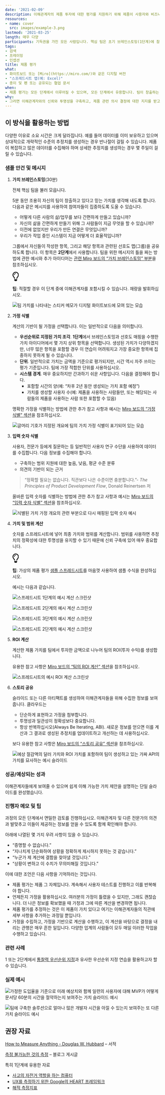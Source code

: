```yaml
---
date: '2021-02-09'
description: 이해관계자의 제품 투자에 대한 평가를 지원하기 위해 제품이 사용자와 비즈니스에 제공하는 가치를 수량화합니다.
resources:
- name: cover
  src: images/example-3.png
lastmod: '2021-03-25'
length: 매우 다양
participants: 기득권을 가진 모든 사람입니다. 핵심 팀은 초기 브레인스토밍(1단계)에 참여해야 하며, 예측이 구체화될 때에는 직접적인 이해관계자가 동반해야 합니다(2~5단계).
tags:
- 검색
- 프레이밍
- 인셉션
title: 제품 평가
what:
- 화이트보드 또는 [Miro](https://miro.com/)와 같은 디지털 버전
- "스프레드시트 앱(예: Excel)"
- 종이 및 펜 또는 공유되는 협업 문서
when:
- 제품 평가는 모든 단계에서 이루어질 수 있으며, 모든 단계에서 유용합니다. 팀이 창출하는 가치에 대한 명확한 설명이 부족할 때 언제든지 제품을 평가하는 것이 가장 중요하며, 이해관계자는 직원 배치나 제품 관련 의사 결정에 대해 더 잘 알고 있어야 합니다.
why:
- 그러면 이해관계자와의 신뢰와 투명성을 구축하고, 제품 관련 의사 결정에 대한 지지를 받고, 팀 작업의 중요성을 알릴 수 있습니다.
---
```


<h2 id="how-to-use-this-method">이 방식을 활용하는
방법</h2>

<p>다양한 이유로 소요 시간은 크게 달라집니다. 예를 들어 데이터를 이미 보유하고 있으며 상대적으로 개략적인
수준의 추정치를 생성하는 경우 반나절이 걸릴 수 있습니다. 제품이 복잡하고 많은 데이터를 수집해야 하며 상세한 추정치를
생성하는 경우 몇 주일이 걸릴 수 있습니다.</p>

<div class="bg-gray-dark p-lg-5 p-3 mb-4"><div
class="col-lg-9"><h3
id="sample-agenda--prompts">샘플 안건 및 메시지</h3>

<ol>

<li>

<p><strong>가치 브레인스토밍</strong>(30분)</p>

<p>전체 핵심 팀을 불러 모읍니다.</p>

<p>5분 동안 조용히 자신의 팀이 창출하고 있다고 믿는 가치를 생각해 내도록 합니다. 다음과 같은 메시지를
사용하여 참여자들이 집중하도록 도울 수 있습니다.</p>

<ul>

<li>어떻게 다른 사람의 삶/업무를 보다 간편하게 만들고 있습니까?</li>

<li>자신의 삶을 간편하게 만들기 위해 그 사람들이 지금 무엇을 할 수 있습니까?</li>

<li>이전에 없었지만 우리가 만든 연결은 무엇입니까?</li>

<li>우리가 작업 중인 시스템이 지금 어떻게 더 효율적입니까?</li>

</ul>

<p>그룹에서 자신들이 작성한 항목, 그리고 해당 항목과 관련된 선호도 맵(그룹)을 공유하도록 합니다. 이 항목은
<strong>2단계</strong>에서 사용합니다. 팀을 위한 메시지의 틀을 짜는 방법에 관한 예시와
추가 아이디어는 <a
href="https://miro.com/app/board/o9J_lNuKt0U=/?moveToWidget=3074457356234182070&amp;cot=14"
target="_blank" rel="nofollow">관련 Miro 보드의 “가치
브레인스토밍” 부분</a>을 참조하십시오.</p>

<div class="callout td-box--gray-darkest p-3 my-5
border-bottom border-right border-left border-top row"><div
class="col-1 row align-items-center
justify-content-center"><svg height="30"
aria-hidden="true" focusable="false"
data-prefix="far" data-icon="lightbulb"
role="img" xmlns="http://www.w3.org/2000/svg"
viewBox="0 0 352 512" class="svg-inline--fa
fa-lightbulb"><path fill="currentColor"
d="M176 80c-52.94 0-96 43.06-96 96 0 8.84 7.16 16 16 16s16-7.16
16-16c0-35.3 28.72-64 64-64 8.84 0 16-7.16 16-16s-7.16-16-16-16zM96.06
459.17c0 3.15.93 6.22 2.68 8.84l24.51 36.84c2.97 4.46 7.97 7.14 13.32
7.14h78.85c5.36 0 10.36-2.68 13.32-7.14l24.51-36.84c1.74-2.62 2.67-5.7
2.68-8.84l.05-43.18H96.02l.04 43.18zM176 0C73.72 0 0 82.97 0 176c0
44.37 16.45 84.85 43.56 115.78 16.64 18.99 42.74 58.8 52.42
92.16v.06h48v-.12c-.01-4.77-.72-9.51-2.15-14.07-5.59-17.81-22.82-64.77-62.17-109.67-20.54-23.43-31.52-53.15-31.61-84.14-.2-73.64
59.67-128 127.95-128 70.58 0 128 57.42 128 128 0 30.97-11.24
60.85-31.65 84.14-39.11 44.61-56.42 91.47-62.1 109.46a47.507 47.507 0
0 0-2.22 14.3v.1h48v-.05c9.68-33.37 35.78-73.18 52.42-92.16C335.55
260.85 352 220.37 352 176 352 78.8 273.2 0 176 0z"
class=""></path></svg></div><div
class="col-11"><p><strong>팁</strong>:
적절할 경우 이 단계 중에 이해관계자를 포함시킬 수 있습니다. 재량을
발휘하십시오.</p></div></div>

<p><img
src="https://tanzu.vmware.com/developer/practices/product-valuation/images/step-1.png"
alt="팀 가치를 나타내는 스티커 메모가 디지털 화이트보드에 모여 있는 모습" 
/></p>

</li>

<li>

<p><strong>가정 식별</strong></p>

<p>계산의 기반이 될 가정을 선택합니다. 이는 일반적으로 다음을 의미합니다.</p>

<ul>

<li><strong>우선순위로 지정된 가치 조각</strong>.
<strong>1단계</strong>에서 브레인스토밍과 선호도 매핑을 수행한 가치 아이디어에서 몇 가지
상위 항목을 선택합니다. 생성된 가치가 다양하겠지만, 너무 많은 항목을 포함할 경우 이 연습이 어려워지고 가장 중요한 항목에
집중하지 못하게 될 수 있습니다.</li>

<li><strong>단위</strong>. 일반적으로 가치는 금액을 기준으로 평가되지만,
시간 역시 자주 쓰이는 평가 기준입니다. 팀에 가장 적합한 단위를 사용하십시오.</li>

<li><strong>시스템 경계</strong>. 매우 중요하지만 간과하기 쉬운 사항입니다.
다음을 결정해야 합니다.

<ul>

<li>포함할 시간의 양(예: “차후 2년 동안 생성되는 가치 포함 예정”)</li>

<li>가치를 생성할 사용자 수(예: 제품을 사용하는 사람들만, 또는 해당되는 사람들의 제품을 사용하는 사람 또한
포함할 수 있음)</li>

</ul>

</li>

</ul>

<p>명확한 가정을 식별하는 방법에 관한 추가 참고 사항과 예시는 <a
href="https://miro.com/app/board/o9J_lNuKt0U=/?moveToWidget=3074457356234182071&amp;cot=14"
target="_blank" rel="nofollow">Miro 보드의 “가정 식별”
섹션</a>을 참조하십시오.</p>

<p><img
src="https://tanzu.vmware.com/developer/practices/product-valuation/images/step-2.png"
alt="글머리 기호가 지정된 개요에 팀의 가치 가정 식별이 표기되어 있는 모습" 
/></p>

</li>

<li>

<p><strong>입력 숫자 식별</strong></p>

<p>사용자, 전문가 등에게 질문하는 등 일반적인 사용자 연구 수단을 사용하여 데이터를 수집합니다. 다음 정보를
수집해야 합니다.</p>

<ul>

<li>구축하는 범위 지원에 대한 높음, 낮음, 평균 수준 분류</li>

<li>의견의 기반이 되는 근거</li>

</ul>

<blockquote>

<p>“정확할 필요는 없습니다. 직관보다 나은 수준이면 충분합니다.”- <em>The Principles
of Product Development Flow</em>, Donald Reinertsen 저</p>

</blockquote>

<p>올바른 입력 숫자를 식별하는 방법에 관한 추가 참고 사항과 예시는 <a
href="https://miro.com/app/board/o9J_lNuKt0U=/?moveToWidget=3074457356234182072&amp;cot=14"
target="_blank" rel="nofollow">Miro 보드의 “입력 숫자
식별” 섹션</a>을 참조하십시오.</p>

<p><img
src="https://tanzu.vmware.com/developer/practices/product-valuation/images/step-3.png"
alt="식별된 가치 가정 개요의 관련 부분으로 다시 매핑된 입력 숫자 예시"  /></p>

</li>

<li>

<p><strong>가치 및 범위 계산</strong></p>

<p>숫자를 스프레드시트에 넣어 최종 가치와 범위를 계산합니다. 범위를 사용하면 추정치의 정확성에 대한 투명성을
유지할 수 있기 때문에 신뢰 구축에 있어 매우 중요합니다.</p>

<div class="callout td-box--gray-darkest p-3 my-5
border-bottom border-right border-left border-top row"><div
class="col-1 row align-items-center
justify-content-center"><svg height="30"
aria-hidden="true" focusable="false"
data-prefix="far" data-icon="lightbulb"
role="img" xmlns="http://www.w3.org/2000/svg"
viewBox="0 0 352 512" class="svg-inline--fa
fa-lightbulb"><path fill="currentColor"
d="M176 80c-52.94 0-96 43.06-96 96 0 8.84 7.16 16 16 16s16-7.16
16-16c0-35.3 28.72-64 64-64 8.84 0 16-7.16 16-16s-7.16-16-16-16zM96.06
459.17c0 3.15.93 6.22 2.68 8.84l24.51 36.84c2.97 4.46 7.97 7.14 13.32
7.14h78.85c5.36 0 10.36-2.68 13.32-7.14l24.51-36.84c1.74-2.62 2.67-5.7
2.68-8.84l.05-43.18H96.02l.04 43.18zM176 0C73.72 0 0 82.97 0 176c0
44.37 16.45 84.85 43.56 115.78 16.64 18.99 42.74 58.8 52.42
92.16v.06h48v-.12c-.01-4.77-.72-9.51-2.15-14.07-5.59-17.81-22.82-64.77-62.17-109.67-20.54-23.43-31.52-53.15-31.61-84.14-.2-73.64
59.67-128 127.95-128 70.58 0 128 57.42 128 128 0 30.97-11.24
60.85-31.65 84.14-39.11 44.61-56.42 91.47-62.1 109.46a47.507 47.507 0
0 0-2.22 14.3v.1h48v-.05c9.68-33.37 35.78-73.18 52.42-92.16C335.55
260.85 352 220.37 352 176 352 78.8 273.2 0 176 0z"
class=""></path></svg></div><div
class="col-11"><p><strong>팁</strong>:
가상의 제품 평가 <a
href="https://tanzu.vmware.com/developer/files/PM-onomics-Examples.xlsx">샘플
스프레드시트</a>를 마음껏 사용하여 샘플 수식을
완성하십시오.</p></div></div>

<p>예시는 다음과 같습니다.</p>

<p><img
src="https://tanzu.vmware.com/developer/practices/product-valuation/images/api1.png"
alt="스프레드시트 1단계의 예시 계산 스크린샷"  /></p>

<p><img
src="https://tanzu.vmware.com/developer/practices/product-valuation/images/api2.png"
alt="스프레드시트 2단계의 예시 계산 스크린샷"  /></p>

<p><img
src="https://tanzu.vmware.com/developer/practices/product-valuation/images/api3.png"
alt="스프레드시트 3단계의 예시 계산 스크린샷"  /></p>

<p><img
src="https://tanzu.vmware.com/developer/practices/product-valuation/images/step-4.png"
alt="스프레드시트 2단계의 예시 계산 스크린샷"  /></p>

</li>

<li>

<p><strong>ROI 계산</strong></p>

<p>계산한 제품 가치를 팀에서 투자한 금액으로 나누어 팀의 ROI(투자 수익)를 생성합니다.</p>

<p>유용한 참고 사항은 <a
href="https://miro.com/app/board/o9J_lNuKt0U=/?moveToWidget=3074457356234182074&amp;cot=14"
target="_blank" rel="nofollow">Miro 보드의 “팀의 ROI
계산” 섹션</a>을 참조하십시오.</p>

<p><img
src="https://tanzu.vmware.com/developer/practices/product-valuation/images/step-5.png"
alt="스프레드시트의 예시 ROI 계산 스크린샷"  /></p>

</li>

<li>

<p><strong>스토리 공유</strong></p>

<p>슬라이드 또는 다른 아티팩트를 생성하여 이해관계자들을 위해 수집한 정보를 보여줍니다.
클라우드는</p>

<ul>

<li>단순하게 표현하고 가정을 첨부합니다.</li>

<li>투명성과 일관성이 정확성보다 중요합니다.</li>

<li>항상 반복하십시오(Always Be Iterating, ABI). 새로운 정보를 얻으면 이를 계산과 그
결과로 생성된 추정치를 업데이트하고 개선하는 데 사용하십시오.</li>

</ul>

<p>보다 유용한 참고 사항은 <a
href="https://miro.com/app/board/o9J_lNuKt0U=/?moveToWidget=3074457356234182075&amp;cot=14"
target="_blank" rel="nofollow">Miro 보드의 “스토리
공유” 섹션</a>을 참조하십시오.</p>

<p><img
src="https://tanzu.vmware.com/developer/practices/product-valuation/images/step-6.png"
alt="예상 절감액의 달러 가치와 ROI 가치를 포함하여 팀이 생성하고 있는 가짜 API의 가치를 묘사하는 예시
슬라이드"  /></p>

</li>

</ol>

</div></div>

<div class="bg-gray-dark p-lg-5 p-3 mb-4"><div
class="col-lg-9"><h3
id="successexpected-outcomes">성공/예상되는 성과</h3>

<p>이해관계자들에게 보여줄 수 있으며 쉽게 이해 가능한 가치 제안을 설명하는 단일 슬라이드를
완성했습니다.</div></div>

<div class="bg-gray-dark p-lg-5 p-3 mb-4"><div
class="col-lg-9"><h3
id="facilitator-notes--tips">진행자 메모 및 팁</h3>

<p>과정의 모든 단계에서 면밀한 검토를 진행하십시오. 이해관계자 및 다른 전문가의 의견과 발맞추고 이들이 제공하는
정보를 얻을 수 있도록 함께 확인해야 합니다.</p>

<p>아래에 나열된 몇 가지 우려 사항이 있을 수 있습니다.</p>

<ul>

<li>“증명할 수 없습니다.”</li>

<li>“지나치게 단순화하여 상황을 정확하게 제시하지 못하는 것 같습니다.”</li>

<li>“누군가 제 계산에 결함을 찾아낼 것입니다.”</li>

<li>“상황이 변하고 이 수치가 무의미해질 것입니다.”</li>

</ul>

<p>이에 대한 조언은 다음 사항을 기억하라는 것입니다.</p>

<ul>

<li>제품 평가는 제품 그 자체입니다. 계속해서 사용자 테스트를 진행하고 이를 반복해야
합니다.</li>

<li>언제든지 가정을 활용하십시오. 여러분의 가정이 틀렸을 수 있지만, 그래도 괜찮습니다. 더 나은 정보를
확보했을 때 가정과 그에 따른 계산을 변경하면 됩니다.</li>

<li>제품 평가를 추정하는 것은 이 제품이 가치 있다고 여기는 이해관계자들의 직관에 세부 사항을 추가하는 과정일
뿐입니다.</li>

<li>가정을 수립하고, 가정을 기반으로 계산을 수행하고, 이 계산을 바탕으로 결정을 내리는 관행은 매우 흔한
일입니다. 다양한 업계의 사람들이 모두 매일 이러한 작업을 수행하고 있습니다.</li>

</ul>

</div></div>

<div class="bg-gray-dark p-lg-5 p-3 mb-4"><div
class="col-lg-9"><h3
id="related-practices">관련 사례</h3>

<p>1 또는 2단계에서 <a
href="https://tanzu.vmware.com/developer/practices/insight-prioritization">통찰력
우선순위 지정</a>과 유사한 우선순위 지정 연습을 활용하고자 할 수
있습니다.</div></div>

<div class="bg-gray-dark p-lg-5 p-3 mb-4"><div
class="col-lg-9"><h3
id="real-world-examples">실제 예시</h3>

<p><img
src="https://tanzu.vmware.com/developer/practices/product-valuation/images/example-1.png"
alt="가정한 도입율을 기준으로 미래 예상치와 함께 일련의 사용자에 대해 MVP가 어떻게 문서당 60분의 시간을
절약하는지 보여주는 가치 슬라이드 예시"  /></p>

<p><img
src="https://tanzu.vmware.com/developer/practices/product-valuation/images/example-2.png"
alt="팀에 구축한 솔루션으로 얼마나 많은 개발자 시간을 아낄 수 있는지 보여주는 또 다른 가치 슬라이드
예시"  /></p>

</div></div>

<div class="bg-gray-dark p-lg-5 p-3 mb-4"><div
class="col-lg-9"><h2
id="recommended-reading">권장 자료</h2>

<p><a href="https://www.howtomeasureanything.com/"
target="_blank" rel="nofollow">How to Measure
Anything - Douglas W. Hubbard</a> &ndash; 서적</p>

<p><a
href="https://tanzu.vmware.com/developer/blog/measuring-the-immeasurable">측정
불가능한 것의 측정</a> &ndash; 블로그 게시글</p>

<p>특히 1단계에 유용한 자료</p>

<ul>

<li><a
href="https://www.brainpickings.org/2011/12/21/steve-jobs-bicycle-for-the-mind-1990/"
target="_blank">사고의 자전거 역할을 하는 컴퓨터</a></li>

<li><a
href="https://www.interaction-design.org/literature/article/google-s-heart-framework-for-measuring-ux"
target="_blank">UX를 측정하기 위한 Google의 HEART
프레임워크</a></li>

<li><a
href="https://medium.com/@ms.mbalke/aarrr-framework-metrics-that-let-your-startup-sound-like-a-pirate-ship-e91d4082994b"
target="_blank">해적 측정지표</a></li>

</ul>

</div></div>